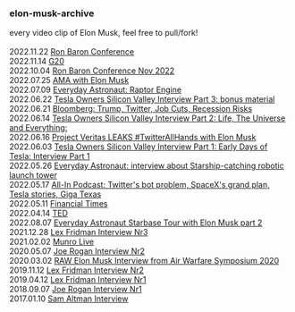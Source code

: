 ### elon-musk-archive
every video clip of Elon Musk, feel free to pull/fork!<br/><br/>
2022.11.22 [Ron Baron Conference](https://www.youtube.com/watch?v=P7wUNMyK3Gs&t=604s)<br/>
2022.11.14 [G20](https://www.youtube.com/watch?v=QsR05Egnook)<br/>
2022.10.04 [Ron Baron Conference Nov 2022](https://www.youtube.com/watch?v=P7wUNMyK3Gs)<br/>
2022.07.25 [AMA with Elon Musk](https://www.youtube.com/watch?v=_vp7zsrreGw)<br/>
2022.07.09 [Everyday Astronaut: Raptor Engine](https://www.youtube.com/watch?v=E7MQb9Y4FAE)<br/>
2022.06.22 [Tesla Owners Silicon Valley Interview Part 3: bonus material](https://www.youtube.com/watch?v=u5w_VkAx6tc&t=1351s)<br/>
2022.06.21 [Bloomberg: Trump, Twitter, Job Cuts, Recession Risks](https://www.youtube.com/watch?v=TjBA6jy4ako)<br/>
2022.06.14 [Tesla Owners Silicon Valley Interview Part 2: Life, The Universe and Everything: ](https://www.youtube.com/watch?v=iHmSrK238vI&t=610s)<br/>
2022.06.16 [Project Veritas LEAKS #TwitterAllHands with Elon Musk](https://www.youtube.com/watch?v=UcxCt7KSTXs)<br/>
2022.06.03 [Tesla Owners Silicon Valley Interview Part 1: Early Days of Tesla: Interview Part 1](https://www.youtube.com/watch?v=AeeeEDSekG8)<br/>
2022.05.26 [Everyday Astronaut: interview about Starship-catching robotic launch tower](https://www.youtube.com/watch?v=XP5k3ZzPf_0&t=254s)<br/>
2022.05.17 [All-In Podcast: Twitter's bot problem, SpaceX's grand plan, Tesla stories, Giga Texas](https://www.youtube.com/watch?v=CnxzrX9tNoc)<br/>
2022.05.11 [Financial Times](https://www.youtube.com/watch?v=2cNLh1gfQIk&t=1845s)<br/>
2022.04.14 [TED](https://www.youtube.com/watch?v=cdZZpaB2kDM)<br/>
2022.08.07 [Everyday Astronaut Starbase Tour with Elon Musk part 2](https://www.youtube.com/watch?v=SA8ZBJWo73E&t=247s)<br/>
2021.12.28 [Lex Fridman Interview Nr3](https://www.youtube.com/watch?v=DxREm3s1scA&t=2116s)<br/>
2021.02.02 [Munro Live](https://www.youtube.com/watch?v=YAtLTLiqNwg)<br/>
2020.05.07 [Joe Rogan Interview Nr2](https://www.youtube.com/watch?v=RcYjXbSJBN8)<br/>
2020.03.02 [RAW Elon Musk Interview from Air Warfare Symposium 2020](https://www.youtube.com/watch?v=sp8smJFaKYE)<br/>
2019.11.12 [Lex Fridman Interview Nr2](https://www.youtube.com/watch?v=smK9dgdTl40)<br/>
2019.04.12 [Lex Fridman Interview Nr1](https://www.youtube.com/watch?v=dEv99vxKjVI)<br/>
2018.09.07 [Joe Rogan Interview Nr1](https://www.youtube.com/watch?v=ycPr5-27vSI&t=1810s)<br/>
2017.01.10 [Sam Altman Interview](https://www.youtube.com/watch?v=8JoTw_JuE78)<br/>





